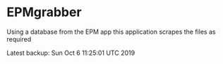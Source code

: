 # EPMgrabber
Using a database from the EPM app this application scrapes the files as required


Latest backup: Sun Oct 6 11:25:01 UTC 2019
